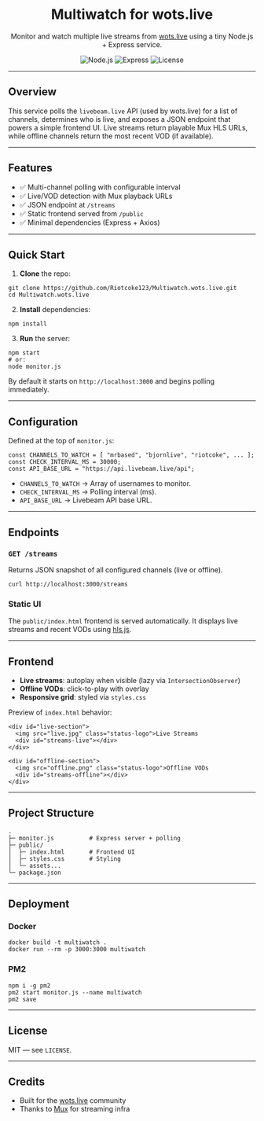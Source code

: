 <h1 align="center">Multiwatch for wots.live</h1>
<p align="center">
  Monitor and watch multiple live streams from <a href="https://wots.live" target="_blank" rel="noopener">wots.live</a> using a tiny Node.js + Express service.
</p>

<p align="center">
  <img alt="Node.js" src="https://img.shields.io/badge/Node.js-≥18.x-339933?logo=node.js&logoColor=white">
  <img alt="Express" src="https://img.shields.io/badge/Express-5.x-black?logo=express">
  <img alt="License" src="https://img.shields.io/badge/License-MIT-blue">
</p>

<hr/>

<h2>Overview</h2>
<p>
This service polls the <code>livebeam.live</code> API (used by wots.live) for a list of channels, determines who is live, and exposes a JSON endpoint
that powers a simple frontend UI. Live streams return playable Mux HLS URLs, while offline channels return the most recent VOD (if available).
</p>

<hr/>

<h2>Features</h2>
<ul>
  <li>✅ Multi-channel polling with configurable interval</li>
  <li>✅ Live/VOD detection with Mux playback URLs</li>
  <li>✅ JSON endpoint at <code>/streams</code></li>
  <li>✅ Static frontend served from <code>/public</code></li>
  <li>✅ Minimal dependencies (Express + Axios)</li>
</ul>

<hr/>

<h2>Quick Start</h2>
<ol>
  <li><strong>Clone</strong> the repo:</li>
</ol>

<pre><code>git clone https://github.com/Riotcoke123/Multiwatch.wots.live.git
cd Multiwatch.wots.live
</code></pre>

<ol start="2">
  <li><strong>Install</strong> dependencies:</li>
</ol>

<pre><code>npm install
</code></pre>

<ol start="3">
  <li><strong>Run</strong> the server:</li>
</ol>

<pre><code>npm start
# or:
node monitor.js
</code></pre>

<p>
By default it starts on <code>http://localhost:3000</code> and begins polling immediately.
</p>

<hr/>

<h2>Configuration</h2>
<p>Defined at the top of <code>monitor.js</code>:</p>

<pre><code>const CHANNELS_TO_WATCH = [ "mrbased", "bjornlive", "riotcoke", ... ];
const CHECK_INTERVAL_MS = 30000;
const API_BASE_URL = "https://api.livebeam.live/api";
</code></pre>

<ul>
  <li><code>CHANNELS_TO_WATCH</code> → Array of usernames to monitor.</li>
  <li><code>CHECK_INTERVAL_MS</code> → Polling interval (ms).</li>
  <li><code>API_BASE_URL</code> → Livebeam API base URL.</li>
</ul>

<hr/>

<h2>Endpoints</h2>

<h3><code>GET /streams</code></h3>
<p>Returns JSON snapshot of all configured channels (live or offline).</p>

<pre><code>curl http://localhost:3000/streams
</code></pre>

<h3>Static UI</h3>
<p>
The <code>public/index.html</code> frontend is served automatically. It displays live streams and recent VODs using
<a href="https://github.com/video-dev/hls.js/" target="_blank" rel="noopener">hls.js</a>.
</p>

<hr/>

<h2>Frontend</h2>
<ul>
  <li><strong>Live streams</strong>: autoplay when visible (lazy via <code>IntersectionObserver</code>)</li>
  <li><strong>Offline VODs</strong>: click-to-play with overlay</li>
  <li><strong>Responsive grid</strong>: styled via <code>styles.css</code></li>
</ul>

<p>Preview of <code>index.html</code> behavior:</p>

<pre><code>&lt;div id="live-section"&gt;
  &lt;img src="live.jpg" class="status-logo"&gt;Live Streams
  &lt;div id="streams-live"&gt;&lt;/div&gt;
&lt;/div&gt;

&lt;div id="offline-section"&gt;
  &lt;img src="offline.png" class="status-logo"&gt;Offline VODs
  &lt;div id="streams-offline"&gt;&lt;/div&gt;
&lt;/div&gt;
</code></pre>

<hr/>

<h2>Project Structure</h2>

<pre><code>.
├─ monitor.js          # Express server + polling
├─ public/
│  ├─ index.html       # Frontend UI
│  ├─ styles.css       # Styling
│  └─ assets...
└─ package.json
</code></pre>

<hr/>

<h2>Deployment</h2>

<h3>Docker</h3>
<pre><code>docker build -t multiwatch .
docker run --rm -p 3000:3000 multiwatch
</code></pre>

<h3>PM2</h3>
<pre><code>npm i -g pm2
pm2 start monitor.js --name multiwatch
pm2 save
</code></pre>

<hr/>

<h2>License</h2>
<p>MIT — see <code>LICENSE</code>.</p>

<hr/>

<h2>Credits</h2>
<ul>
  <li>Built for the <a href="https://wots.live" target="_blank" rel="noopener">wots.live</a> community</li>
  <li>Thanks to <a href="https://mux.com" target="_blank" rel="noopener">Mux</a> for streaming infra</li>
</ul>
